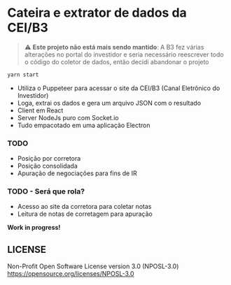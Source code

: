 # Cateira e extrator de dados da CEI/B3

> :warning: **Este projeto não está mais sendo mantido**: A B3 fez várias alterações no portal do investidor e seria necessário reescrever todo o código do coletor de dados, então decidi abandonar o projeto

```sh
yarn start
```

- Utiliza o Puppeteer para acessar o site da CEI/B3 (Canal Eletrônico do Investidor)
- Loga, extrai os dados e gera um arquivo JSON com o resultado
- Client em React
- Server NodeJs puro com Socket.io
- Tudo empacotado em uma aplicação Electron

### TODO

- Posição por corretora
- Posição consolidada
- Apuração de negociações para fins de IR

### TODO - Será que rola?

- Acesso ao site da corretora para coletar notas
- Leitura de notas de corretagem para apuração

**Work in progress!**

## LICENSE
Non-Profit Open Software License version 3.0 (NPOSL-3.0)
https://opensource.org/licenses/NPOSL-3.0
